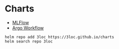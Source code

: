 # Charts

* [MLFlow](https://github.com/3loc/charts/tree/master/mlflow)
* [Argo Workflow](https://github.com/3loc/argo-helm/tree/master/charts/argo)

```
helm repo add 3loc https://3loc.github.io/charts
helm search repo 3loc
```

